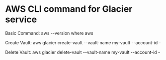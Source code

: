 # AWS CLI command for Glacier service

Basic Command:
aws --version
where aws


Create Vault:
aws glacier create-vault --vault-name my-vault --account-id -

Delete Vault:
aws glacier delete-vault --vault-name my-vault --account-id -
